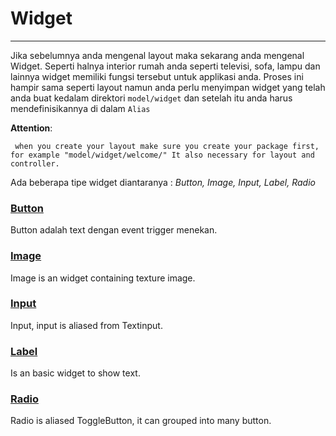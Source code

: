 # Widget
***

Jika sebelumnya anda mengenal layout maka sekarang anda mengenal Widget. Seperti halnya interior rumah anda
seperti televisi, sofa, lampu dan lainnya widget memiliki fungsi tersebut untuk applikasi anda. Proses ini
hampir sama seperti layout namun anda perlu menyimpan widget yang telah anda buat kedalam direktori `model/widget`
dan setelah itu anda harus mendefinisikannya di dalam `Alias`

**Attention**:

     when you create your layout make sure you create your package first, for example "model/widget/welcome/" It also necessary for layout and controller.
     
Ada beberapa tipe widget diantaranya : *Button, Image, Input, Label, Radio*

### [Button](#)
Button adalah text dengan event trigger menekan.

### [Image](#)
Image is an widget containing texture image.

### [Input](#)
Input, input is aliased from Textinput.

### [Label](#)
Is an basic widget to show text.

### [Radio](#)
Radio is aliased ToggleButton, it can grouped into many button.
